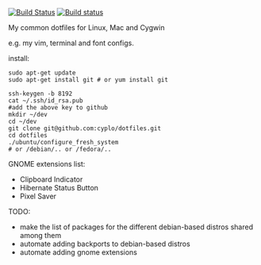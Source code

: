 [![Build Status](https://travis-ci.org/cyplo/dotfiles.svg?branch=master)](https://travis-ci.org/cyplo/dotfiles)
[![Build status](https://ci.appveyor.com/api/projects/status/s6i314lyti4o1ny1/branch/master?svg=true)](https://ci.appveyor.com/project/cyplo/dotfiles/branch/master)

My common dotfiles for Linux, Mac and Cygwin

e.g. my vim, terminal and font configs.

install:

    sudo apt-get update
    sudo apt-get install git # or yum install git
     
    ssh-keygen -b 8192
    cat ~/.ssh/id_rsa.pub
    #add the above key to github
    mkdir ~/dev
    cd ~/dev
    git clone git@github.com:cyplo/dotfiles.git
    cd dotfiles
    ./ubuntu/configure_fresh_system
    # or /debian/.. or /fedora/..

GNOME extensions list:
* Clipboard Indicator
* Hibernate Status Button
* Pixel Saver

TODO:
* make the list of packages for the different debian-based distros shared among them
* automate adding backports to debian-based distros
* automate adding gnome extensions
